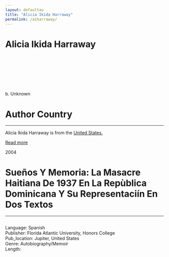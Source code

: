 ```yaml
---
layout: defaultau
title: "Alicia Ikida Harraway"
permalink: /aiharraway/
---
```

<!-- partial:index.partial.html -->
<div class="content">
    <h1>Alicia Ikida Harraway</h1>
    <div class="quote">
        <div><img src="" class="logo"></div>
    </div>
    <div class="timeline">
        <div style="padding-bottom:100px;"></div>
        <div class="block">
            <div class="date right"><p class="right">b. Unknown</p></div>
            <div class="dot"></div>
            <div class="left first">
            <div class="author_country">
                <h1>Author Country</h1><hr>
          <div class="aclocation">  <p>Alicia Ikida Harraway is from the <a href="{{ site.baseurl }}/1">United States.</a></p></div>
              <div class="acreadmore">  <a href="" target="_blank">Read more</a></div>
            </div>
            </div>
        </div>
        <div class="block">
            <div class="date left"><p class="left">2004</p></div>
            <div class="dot"></div>
            <div class="right hide">
                <h1>Sueños Y Memoria: La Masacre Haitiana De 1937 En La Repùblica Dominicana Y Su Representaciín En Dos Textos</h1><hr>
                <p><img src=""></p>
                <p>
                Language: Spanish<br/>
                Publisher: Florida Atlantic University, Honors College<br/>
                Pub_location: Jupiter, United States<br/>
                Genre: Autobiography/Memoir<br/>
                Length: <br/>                   </p>
           </div>
        </div>
  <!-- partial -->
<script src='https://cdnjs.cloudflare.com/ajax/libs/jquery/3.1.1/jquery.min.js'></script><script  src="{{ site.baseurl }}/assets/js/authorscript.js"></script>